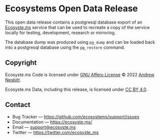 # Ecosystems Open Data Release

This open data release contains a postgresql database export of an [Ecosyste.ms](https://ecosyste.ms) service that can be used to recreate a copy of the service locally for testing, development, research or mirroring. 

The database dump was produced using `pg_dump` and can be loaded back into a postgresql database using the `pg_restore` command.

## Copyright

Ecosyste.ms Code is licensed under [GNU Affero License](LICENSE) © 2022 [Andrew Nesbitt](https://github.com/andrew).

Ecosyste.ms Data, including this release, is licensed under [CC BY 4.0](https://creativecommons.org/licenses/by/4.0/).

## Contact

* Bug Tracker &mdash; https://github.com/ecosystems/support/issues
* Documentation &mdash; https://ecosyste.ms/
* Email &mdash; support@ecosyste.ms
* Twitter &mdash; https://twitter.com/ecosyste_ms
